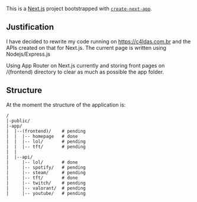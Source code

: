 This is a [Next.js](https://nextjs.org/) project bootstrapped with [`create-next-app`](https://github.com/vercel/next.js/tree/canary/packages/create-next-app).

## Justification

I have decided to rewrite my code running on https://c4ldas.com.br and the APIs created on that for Next.js. The current page is written using Nodejs/Express.js

Using App Router on Next.js currently and storing front pages on /(frontend) directory to clear as much as possible the app folder.


## Structure

At the moment the structure of the application is:

```
/
|-public/
|-app/
|  |--(frontend)/    # pending
|  |  |-- homepage   # done
|  |  |-- lol/       # pending
|  |  |-- tft/       # pending
|  |  
|  |--api/
|     |-- lol/       # done
|     |-- spotify/   # pending
|     |-- steam/     # pending
|     |-- tft/       # done
|     |-- twitch/    # pending
|     |-- valorant/  # pending
|     |-- youtube/   # pending
```